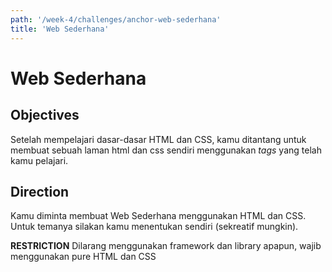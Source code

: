 ```yaml
---
path: '/week-4/challenges/anchor-web-sederhana'
title: 'Web Sederhana'
---
```


# Web Sederhana

## Objectives

Setelah mempelajari dasar-dasar HTML dan CSS, kamu ditantang untuk membuat sebuah laman html dan css sendiri menggunakan _tags_ yang telah kamu pelajari.

## Direction

Kamu diminta membuat Web Sederhana menggunakan HTML dan CSS. Untuk temanya silakan kamu menentukan sendiri (sekreatif mungkin).

**RESTRICTION**
Dilarang menggunakan framework dan library apapun, wajib menggunakan pure HTML dan CSS

